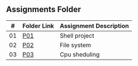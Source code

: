 
##  Assignments Folder

|   #   | Folder Link | Assignment Description |
| :---: | ----------- | ---------------------- |
|    01  |  [P01](https://github.com/nageswarnandipati/5143-Opsys-102/tree/main/P01)|Shell project
| 02  | [P02](https://github.com/nageswarnandipati/5143-Opsys-102/tree/main/P02)|File system
|03   |[P03](https://github.com/nageswarnandipati/5143-Opsys-102/tree/main/P03) |Cpu sheduling
